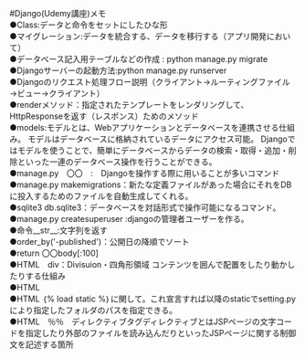 #Django(Udemy講座)メモ  
●Class:データと命令をセットにしたひな形  
●マイグレーション:データを統合する、データを移行する（アプリ開発において）  
●データベース記入用テーブルなどの作成 : python manage.py migrate  
●Djangoサーバーの起動方法:python manage.py runserver  
●Djangoのリクエスト処理フロー説明（クライアント→ルーティングファイル→ビュー→クライアント）  
●renderメソッド：指定されたテンプレートをレンダリングして、HttpResponseを返す（レスポンス）ためのメソッド  
●models:モデルとは、Webアプリケーションとデータベースを連携させる仕組み。 モデルはデータベースに格納されているデータにアクセス可能。 Djangoではモデルを使うことで、簡単にデータベースからデータの検索・取得・追加・削除といった一連のデータベース操作を行うことができる。  
●manage.py　〇〇　:　Djangoを操作する際に用いることが多いコマンド  
●manage.py makemigrations：新たな定義ファイルがあった場合にそれをDBに投入するためのファイルを自動生成してくれる。  
●sqlite3 db.sqlite3：データベースを対話形式で操作可能になるコマンド。  
●manage.py createsuperuser :djangoの管理者ユーザーを作る。  
●命令__str__:文字列を返す  
●order_by('-published')：公開日の降順でソート  
●return 〇〇body[:100]  
●HTML　div：Divisuion・四角形領域 コンテンツを囲んで配置をしたり動かしたりする仕組み  
●HTML　<!-- コメントアウト-->  
●HTML ｛% load static %｝に関して。これ宣言すれば以降のstaticでsetting.pyにより指定したフォルダのパスを指定できる。  
●HTML　％％　ディレクティブタグディレクティブとはJSPページの文字コードを指定したり外部のファイルを読み込んだりといったJSPページに関する制御文を記述する箇所  
